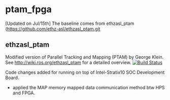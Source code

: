 ptam_fpga
============

[Updated on Jul/15th]
The baseline comes from ethzasl_ptam (https://github.com/ethz-asl/ethzasl_ptam.git

   ethzasl_ptam
   ------------
   Modified version of Parallel Tracking and Mapping (PTAM) by George Klein. See http://wiki.ros.org/ethzasl_ptam for a detailed overview.
   [![Build Status](http://129.132.38.183:8080/job/ethzasl_ptam/badge/icon)](http://129.132.38.183:8080/job/ethzasl_ptam/)

Code changes added for running on top of Intel-Stratix10 SOC Development Board.
- applied the MAP memory mapped data communication method btw HPS and FPGA.



